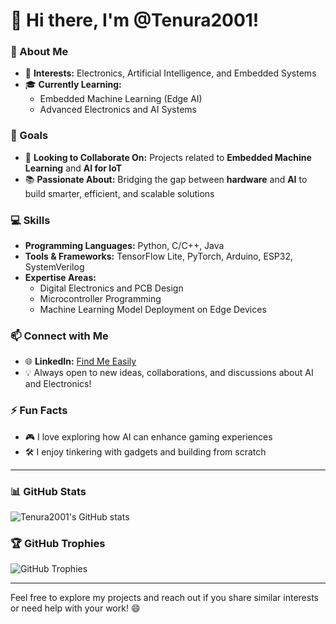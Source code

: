 # 👋 Hi there, I'm @Tenura2001!  

### 🚀 About Me
- 🔧 **Interests:** Electronics, Artificial Intelligence, and Embedded Systems  
- 🎓 **Currently Learning:**  
  - Embedded Machine Learning (Edge AI)  
  - Advanced Electronics and AI Systems  

### 🌟 Goals
- 🤝 **Looking to Collaborate On:** Projects related to **Embedded Machine Learning** and **AI for IoT**  
- 📚 **Passionate About:** Bridging the gap between **hardware** and **AI** to build smarter, efficient, and scalable solutions  

### 💻 Skills
- **Programming Languages:** Python, C/C++, Java  
- **Tools & Frameworks:** TensorFlow Lite, PyTorch, Arduino, ESP32, SystemVerilog  
- **Expertise Areas:**  
  - Digital Electronics and PCB Design  
  - Microcontroller Programming  
  - Machine Learning Model Deployment on Edge Devices  

### 📫 Connect with Me
- 🌐 **LinkedIn:** [Find Me Easily](www.linkedin.com/in/tenura-pinsara)  
- 💡 Always open to new ideas, collaborations, and discussions about AI and Electronics!  

### ⚡ Fun Facts
- 🎮 I love exploring how AI can enhance gaming experiences  
- 🛠️ I enjoy tinkering with gadgets and building from scratch  

---

### 📊 GitHub Stats  
![Tenura2001's GitHub stats](https://github-readme-stats.vercel.app/api?username=Tenura2001&show_icons=true&theme=radical)

### 🏆 GitHub Trophies  
![GitHub Trophies](https://github-profile-trophy.vercel.app/?username=Tenura2001&theme=onedark)

---

Feel free to explore my projects and reach out if you share similar interests or need help with your work! 😄
